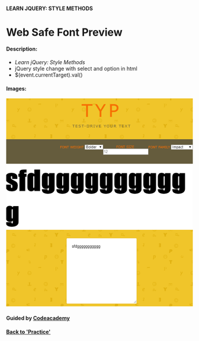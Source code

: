 
#### LEARN JQUERY: STYLE METHODS

# Web Safe Font Preview

#### Description:
- *Learn jQuery: Style Methods*
- jQuery style change with select and option in html
- $(event.currentTarget).val()

#### Images:
![Web Safe](img/websafe.png)


#### Guided by [Codeacademy](http://ssqt.co/mQfdNdy)
#### [Back to 'Practice'](https://github.com/soohyeok/Practice)

